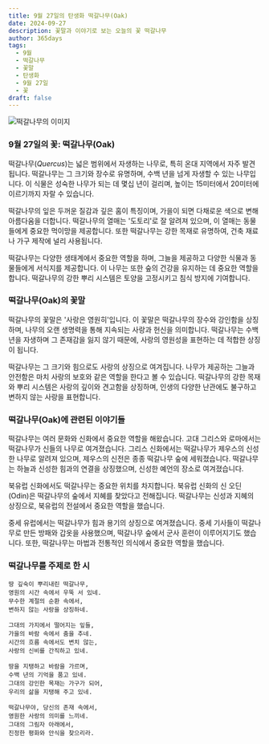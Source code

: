 ```yaml
---
title: 9월 27일의 탄생화 떡갈나무(Oak)
date: 2024-09-27
description: 꽃말과 이야기로 보는 오늘의 꽃 떡갈나무
author: 365days
tags:
  - 9월
  - 떡갈나무
  - 꽃말
  - 탄생화
  - 9월 27일
  - 꽃
draft: false
---
```


![떡갈나무의 이미지](https://cdn.pixabay.com/photo/2018/09/22/03/14/acorn-3694485_640.jpg#center)


### 9월 27일의 꽃: 떡갈나무(Oak)

떡갈나무(*Quercus*)는 넓은 범위에서 자생하는 나무로, 특히 온대 지역에서 자주 발견됩니다. 떡갈나무는 그 크기와 장수로 유명하며, 수백 년을 넘게 자생할 수 있는 나무입니다. 이 식물은 성숙한 나무가 되는 데 몇십 년이 걸리며, 높이는 15미터에서 20미터에 이르기까지 자랄 수 있습니다. 

떡갈나무의 잎은 두꺼운 질감과 깊은 홈이 특징이며, 가을이 되면 다채로운 색으로 변해 아름다움을 더합니다. 떡갈나무의 열매는 '도토리'로 잘 알려져 있으며, 이 열매는 동물들에게 중요한 먹이망을 제공합니다. 또한 떡갈나무는 강한 목재로 유명하여, 건축 재료나 가구 제작에 널리 사용됩니다.

떡갈나무는 다양한 생태계에서 중요한 역할을 하며, 그늘을 제공하고 다양한 식물과 동물들에게 서식지를 제공합니다. 이 나무는 또한 숲의 건강을 유지하는 데 중요한 역할을 합니다. 떡갈나무의 강한 뿌리 시스템은 토양을 고정시키고 침식 방지에 기여합니다.

### 떡갈나무(Oak)의 꽃말

떡갈나무의 꽃말은 '사랑은 영원히'입니다. 이 꽃말은 떡갈나무의 장수와 강인함을 상징하며, 나무의 오랜 생명력을 통해 지속되는 사랑과 헌신을 의미합니다. 떡갈나무는 수백 년을 자생하며 그 존재감을 잃지 않기 때문에, 사랑의 영원성을 표현하는 데 적합한 상징이 됩니다.

떡갈나무는 그 크기와 힘으로도 사랑의 상징으로 여겨집니다. 나무가 제공하는 그늘과 안전함은 마치 사랑의 보호와 같은 역할을 한다고 볼 수 있습니다. 떡갈나무의 강한 목재와 뿌리 시스템은 사랑의 깊이와 견고함을 상징하며, 인생의 다양한 난관에도 불구하고 변하지 않는 사랑을 표현합니다.

### 떡갈나무(Oak)에 관련된 이야기들

떡갈나무는 여러 문화와 신화에서 중요한 역할을 해왔습니다. 고대 그리스와 로마에서는 떡갈나무가 신들의 나무로 여겨졌습니다. 그리스 신화에서는 떡갈나무가 제우스의 신성한 나무로 알려져 있으며, 제우스의 신전은 종종 떡갈나무 숲에 세워졌습니다. 떡갈나무는 하늘과 신성한 힘과의 연결을 상징했으며, 신성한 예언의 장소로 여겨졌습니다.

북유럽 신화에서도 떡갈나무는 중요한 위치를 차지합니다. 북유럽 신화의 신 오딘(Odin)은 떡갈나무의 숲에서 지혜를 찾았다고 전해집니다. 떡갈나무는 신성과 지혜의 상징으로, 북유럽의 전설에서 중요한 역할을 했습니다.

중세 유럽에서는 떡갈나무가 힘과 용기의 상징으로 여겨졌습니다. 중세 기사들이 떡갈나무로 만든 방패와 갑옷을 사용했으며, 떡갈나무 숲에서 군사 훈련이 이루어지기도 했습니다. 또한, 떡갈나무는 마법과 전통적인 의식에서 중요한 역할을 했습니다.

### 떡갈나무를 주제로 한 시

	땅 깊숙이 뿌리내린 떡갈나무,
	영원의 시간 속에서 우뚝 서 있네.
	무수한 계절의 순환 속에서,
	변하지 않는 사랑을 상징하네.
	
	그대의 가지에서 떨어지는 잎들,
	가을의 바람 속에서 춤을 추네.
	시간의 흐름 속에서도 변치 않는,
	사랑의 신비를 간직하고 있네.
	
	땅을 지탱하고 바람을 가르며,
	수백 년의 기억을 품고 있네.
	그대의 강인한 목재는 가구가 되어,
	우리의 삶을 지탱해 주고 있네.
	
	떡갈나무야, 당신의 존재 속에서,
	영원한 사랑의 의미를 느끼네.
	그대의 그림자 아래에서,
	진정한 평화와 안식을 찾으리라.